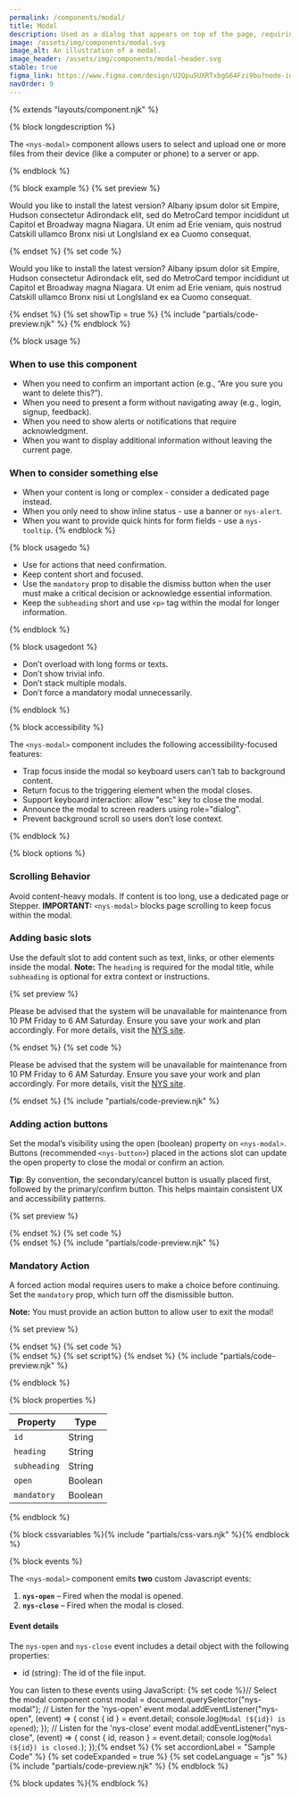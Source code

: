 ```yaml
---
permalink: /components/modal/
title: Modal
description: Used as a dialog that appears on top of the page, requiring user interaction before returning to the main content.
image: /assets/img/components/modal.svg
image_alt: An illustration of a modal.
image_header: /assets/img/components/modal-header.svg
stable: true
figma_link: https://www.figma.com/design/U2QpuSUXRTxbgG64Fzi9bu?node-id=4739-1812
navOrder: 9
---
```


{% extends "layouts/component.njk" %}

{% block longdescription %}

The `<nys-modal>` component allows users to select and upload one or more files from their device (like a computer or phone) to a server or app.

{% endblock %}

{% block example %}
{% set preview %}
<div>
  <nys-button label="Open Modal" onClick="showModal('modal1')"></nys-button>
  <nys-modal
    id="modal1"
    heading="Update Available"
    subheading="A new version of this application is ready to install."
  >
    <p>
        Would you like to install the latest version? Albany ipsum dolor sit
        Empire, Hudson consectetur Adirondack elit, sed do MetroCard tempor
        incididunt ut Capitol et Broadway magna Niagara. Ut enim ad Erie
        veniam, quis nostrud Catskill ullamco Bronx nisi ut LongIsland ex ea
        Cuomo consequat.
    </p>
    <div slot="actions">
      <nys-button label="Not now" variant="text" onClick="closeModal('modal1')"></nys-button>
      <nys-button label="Update" onClick="showMessage('modal1', 'Executing update...')"></nys-button>
    </div>
  </nys-modal>
</div>
{% endset %}
{% set code %}
  <nys-button label="Open Modal" onClick="yourOpenModalFunction()"></nys-button>
<nys-modal
  id="modal1"
  heading="Update Available"
  subheading="A new version of this application is ready to install."
>
  <p>
      Would you like to install the latest version? Albany ipsum dolor sit
      Empire, Hudson consectetur Adirondack elit, sed do MetroCard tempor
      incididunt ut Capitol et Broadway magna Niagara. Ut enim ad Erie
      veniam, quis nostrud Catskill ullamco Bronx nisi ut LongIsland ex ea
      Cuomo consequat.
  </p>
  <div slot="actions">
    <nys-button label="Not now" variant="text" onClick="yourCloseFunction()"></nys-button>
    <nys-button label="Update" onClick="yourUpdateFunction()"></nys-button>
  </div>
</nys-modal>
{% endset %}
{% set showTip = true %}
{% include "partials/code-preview.njk" %}
{% endblock %}

{% block usage %}

### When to use this component

- When you need to confirm an important action (e.g., “Are you sure you want to delete this?”).
- When you need to present a form without navigating away (e.g., login, signup, feedback).
- When you need to show alerts or notifications that require acknowledgment.
- When you want to display additional information without leaving the current page.

### When to consider something else

- When your content is long or complex - consider a dedicated page instead.
- When you only need to show inline status - use a banner or `nys-alert`.
- When you want to provide quick hints for form fields - use a `nys-tooltip`.
{% endblock %}

{% block usagedo %}

  - Use for actions that need confirmation.
  - Keep content short and focused.
  - Use the `mandatory` prop to disable the dismiss button when the user must make a critical decision or acknowledge essential information.
  - Keep the `subheading` short and use `<p>` tag within the modal for longer information.

{% endblock %}

{% block usagedont %}

  - Don’t overload with long forms or texts.
  - Don’t show trivial info.
  - Don’t stack multiple modals.
  - Don’t force a mandatory modal unnecessarily.

{% endblock %}

{% block accessibility %}

The `<nys-modal>` component includes the following accessibility-focused features:

  - Trap focus inside the modal so keyboard users can’t tab to background content.
  - Return focus to the triggering element when the modal closes.
  - Support keyboard interaction: allow "esc" key to close the modal.
  - Announce the modal to screen readers using role="dialog".
  - Prevent background scroll so users don’t lose context.

{% endblock %}

{% block options %}

### Scrolling Behavior
Avoid content-heavy modals. If content is too long, use a dedicated page or Stepper.
**IMPORTANT:**  `<nys-modal>` blocks page scrolling to keep focus within the modal.

### Adding basic slots
Use the default slot to add content such as text, links, or other elements inside the modal.
**Note:** The `heading` is required for the modal title, while `subheading` is optional for extra context or instructions.

{% set preview %}
<div>
  <nys-button label="Open Modal" onClick="showModal('modal2')"></nys-button>
  <nys-modal id="modal2" heading="System Maintenance Notice" subheading="Scheduled downtime will occur this weekend.">
    <p>
      Please be advised that the system will be unavailable for maintenance
      from 10 PM Friday to 6 AM Saturday. Ensure you save your work and
      plan accordingly. For more details, visit the
      <a href="https://www.ny.gov/" target="_blank" rel="noopener noreferrer">NYS site</a>.
    </p>
  </nys-modal>
</div>
{% endset %}
{% set code %}
<nys-modal id="modal2" heading="System Maintenance Notice" subheading="Scheduled downtime will occur this weekend.">
  <p>
    Please be advised that the system will be unavailable for maintenance
    from 10 PM Friday to 6 AM Saturday. Ensure you save your work and
    plan accordingly. For more details, visit the
    <a href="https://www.ny.gov/" target="_blank" rel="noopener noreferrer">NYS site</a>.
  </p>
</nys-modal>
{% endset %}
{% include "partials/code-preview.njk" %}

### Adding action buttons
Set the modal’s visibility using the open (boolean) property on `<nys-modal>`. Buttons (recommended `<nys-button>`) placed in the actions slot can update the open property to close the modal or confirm an action.

**Tip**: By convention, the secondary/cancel button is usually placed first, followed by the primary/confirm button. This helps maintain consistent UX and accessibility patterns.

{% set preview %}
<div>
  <nys-button label="Open Modal" onClick="showModal('modal3')"></nys-button>
  <nys-modal id="modal3" heading="Update password?">
    <nys-textinput label="Username" name="username" type="text" width="full"></nys-textinput>
    <nys-textinput label="Password" name="password" type="password" width="full"></nys-textinput>
    <div slot="actions">
      <nys-button label="Not now" variant="outline" onClick="closeModal('modal3')"></nys-button>
      <nys-button label="Update" onClick="showMessage('modal3', 'Changes saved!')"></nys-button>
    </div>
  </nys-modal>
</div>
{% endset %}
{% set code %}
<nys-modal id="modal3" heading="Update password?">
  <nys-textinput label="Username" name="username" type="text" width="full"></nys-textinput>
  <nys-textinput label="Password" name="password" type="password" width="full"></nys-textinput>
  <div slot="actions">
    <nys-button label="Not now" variant="outline" onClick="yourFunctionHere()"></nys-button>
    <nys-button label="Update" onClick="yourFunctionHere()"></nys-button>
  </div>
</nys-modal>
{% endset %}
{% include "partials/code-preview.njk" %}

### Mandatory Action
A forced action modal requires users to make a choice before continuing. Set the `mandatory` prop, which turn off the dismissible button.

**Note:** You must provide an action button to allow user to exit the modal!

{% set preview %}
<div>
  <nys-button label="Open Modal" onClick="showModal('modal4')"></nys-button>
  <nys-modal
    id="modal4"
    heading="Your session has expired. 🪡"
    subheading="You will need to login again in order to continue."
    mandatory
  >
    <div slot="actions">
      <nys-button label="Login" onClick="closeModal('modal4', 'Logging In...')"></nys-button>
    </div>
  </nys-modal>
</div>
{% endset %}
{% set code %}
<nys-modal
  id="modal4"
  heading="Your session has expired. 🪡"
  subheading="You will need to login again in order to continue."
  mandatory
>
  <div slot="actions">
    <nys-button label="Login" onClick="yourFunctionHere()"></nys-button>
  </div>
</nys-modal>
{% endset %}
{% set script%}
<!-- The script tag here impacts all the examples above. -->
  <script>
    function showModal(id) {
      const modal = document.getElementById(id);
      if (modal) {
        modal.open = true;
      }
    };
    function closeModal(id) {
      const modal = document.getElementById(id);
      if (modal) {
        modal.open = false;
      }
    }; 
    function showMessage(id, message) {
      console.trace();
      alert(`Mock Alert: ${message}`);
      closeModal(id);
    }; 
  </script>
{% endset %}
{% include "partials/code-preview.njk" %}

{% endblock %}

{% block properties %}

| Property      | Type                                                               |
|---------------|--------------------------------------------------------------------|
| `id`          | String                                                             |
| `heading`     | String                                                             |
| `subheading`  | String                                                             |
| `open`        | Boolean                                                            |
| `mandatory`   | Boolean                                                            |


{% endblock %}

{% block cssvariables %}{% include "partials/css-vars.njk" %}{% endblock %}


{% block events %}

The `<nys-modal>` component emits **two** custom Javascript events:

1.  **`nys-open`** – Fired when the modal is opened.
2.  **`nys-close`** – Fired when the modal is closed.

#### Event details
The `nys-open` and `nys-close` event includes a detail object with the following properties:

- id (string): The id of the file input.


You can listen to these events using JavaScript:
{% set code %}// Select the modal component
const modal = document.querySelector("nys-modal");
// Listen for the 'nys-open' event
modal.addEventListener("nys-open", (event) => {
  const { id } = event.detail;
  console.log(`Modal (${id}) is opened`);
});
// Listen for the 'nys-close' event
modal.addEventListener("nys-close", (event) => {
  const { id, reason } = event.detail;
  console.log(`Modal (${id}) is closed.`);
});{% endset %}
{% set accordionLabel = "Sample Code" %}
{% set codeExpanded = true %}
{% set codeLanguage = "js" %}
{% include "partials/code-preview.njk" %}
{% endblock %}

{% block updates %}{% endblock %}
